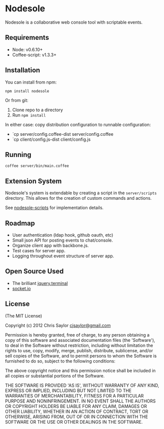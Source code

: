 # Nodesole

Nodesole is a collaborative web console tool with scriptable events.

## Requirements

* Node: v0.6.10+
* Coffee-script: v1.3.3+

## Installation

You can install from npm:

```shell
npm install nodesole
```

Or from git:

1. Clone repo to a directory
1. Run `npm install`

In either case: copy distribution configuration to runnable configuration:
  * `cp server/config.coffee-dist server/config.coffee
  * `cp client/config.js-dist client/config.js

## Running

```shell
coffee server/bin/main.coffee
```

## Extension System

Nodesole's system is extendable by creating a script in the `server/scripts` directory.  This allows
for the creation of custom commands and actions.

See [nodesole-scripts](https://github.com/cjsaylor/nodesole-scripts) for implementation details.

## Roadmap

* User authentication (ldap hook, github oauth, etc)
* Small json API for posting events to chat/console.
* Organize client app with backbone.js.
* Test cases for server app.
* Logging throughout event structure of server app.

## Open Source Used

* The brilliant [jquery.terminal](https://github.com/jcubic/jquery.terminal)
* [socket.io](https://github.com/LearnBoost/socket.io)

## License

(The MIT License)

Copyright (c) 2012 Chris Saylor <cjsaylor@gmail.com>

Permission is hereby granted, free of charge, to any person obtaining a copy of this software and associated documentation files (the 'Software'), to deal in the Software without restriction, including without limitation the rights to use, copy, modify, merge, publish, distribute, sublicense, and/or sell copies of the Software, and to permit persons to whom the Software is furnished to do so, subject to the following conditions:

The above copyright notice and this permission notice shall be included in all copies or substantial portions of the Software.

THE SOFTWARE IS PROVIDED 'AS IS', WITHOUT WARRANTY OF ANY KIND, EXPRESS OR IMPLIED, INCLUDING BUT NOT LIMITED TO THE WARRANTIES OF MERCHANTABILITY, FITNESS FOR A PARTICULAR PURPOSE AND NONINFRINGEMENT. IN NO EVENT SHALL THE AUTHORS OR COPYRIGHT HOLDERS BE LIABLE FOR ANY CLAIM, DAMAGES OR OTHER LIABILITY, WHETHER IN AN ACTION OF CONTRACT, TORT OR OTHERWISE, ARISING FROM, OUT OF OR IN CONNECTION WITH THE SOFTWARE OR THE USE OR OTHER DEALINGS IN THE SOFTWARE.
